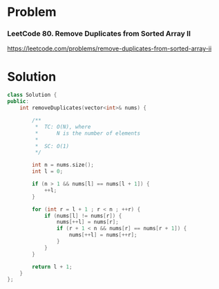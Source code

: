
# Problem
### LeetCode 80. Remove Duplicates from Sorted Array II
https://leetcode.com/problems/remove-duplicates-from-sorted-array-ii

# Solution
```c++
class Solution {
public:
    int removeDuplicates(vector<int>& nums) {

        /**
         *  TC: O(N), where
         *      N is the number of elements
         *
         *  SC: O(1)
         */

        int n = nums.size();
        int l = 0;

        if (n > 1 && nums[l] == nums[l + 1]) {
            ++l;
        }

        for (int r = l + 1 ; r < n ; ++r) {
            if (nums[l] != nums[r]) {
                nums[++l] = nums[r];
                if (r + 1 < n && nums[r] == nums[r + 1]) {
                    nums[++l] = nums[++r];
                }
            }
        }

        return l + 1;
    }
};
```